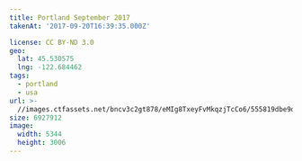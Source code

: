```yaml
---
title: Portland September 2017
takenAt: '2017-09-20T16:39:35.000Z'

license: CC BY-ND 3.0
geo:
  lat: 45.530575
  lng: -122.684462
tags:
  - portland
  - usa
url: >-
  //images.ctfassets.net/bncv3c2gt878/eMIg8TxeyFvMkqzjTcCo6/555819dbe9dbd85fc926aafba24bda45/portland-september-2017_37459550385_o
size: 6927912
image:
  width: 5344
  height: 3006
---
```

